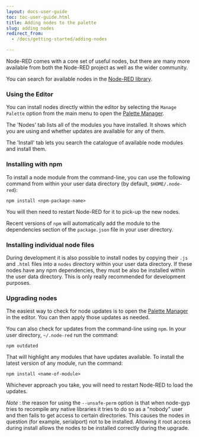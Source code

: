 ```yaml
---
layout: docs-user-guide
toc: toc-user-guide.html
title: Adding nodes to the palette
slug: adding nodes
redirect_from:
  - /docs/getting-started/adding-nodes

---
```


Node-RED comes with a core set of useful nodes, but there are many more available
from both the Node-RED project as well as the wider community.

You can search for available nodes in the [Node-RED library](http://flows.nodered.org).

### Using the Editor

You can install nodes directly within the editor by selecting the `Manage Palette`
option from the main menu to open the [Palette Manager](/docs/user-guide/editor/palette/manager).

The 'Nodes' tab lists all of the modules you have installed. It shows which you
are using and whether updates are available for any of them.

The 'Install' tab lets you search the catalogue of available node modules
and install them.


### Installing with npm

To install a node module from the command-line, you can use the following command
from within your user data directory (by default, `$HOME/.node-red`):

    npm install <npm-package-name>

You will then need to restart Node-RED for it to pick-up the new nodes.

Recent versions of `npm` will automatically add the module to the dependencies
section of the `package.json` file in your user directory.

### Installing individual node files

During development it is also possible to install nodes by copying their `.js` and `.html`
files into a `nodes` directory within your user data directory. If these nodes have any npm
dependencies, they must be also be installed within the user data directory.
This is only really recommended for development purposes.


### Upgrading nodes

The easiest way to check for node updates is to open the [Palette Manager](/docs/user-guide/editor/palette/manager) in the editor. You can then apply those updates as
needed.

You can also check for updates from the command-line using `npm`. In your user
directory, `~/.node-red` run the command:

```
npm outdated
```

That will highlight any modules that have updates available. To install the latest
version of any module, run the command:

```
npm install <name-of-module>
```

Whichever approach you take, you will need to restart Node-RED to load the updates.

<div class="doc-callout"><em>Note</em> : the reason for using the
<code>--unsafe-perm</code> option is that when node-gyp tries to recompile any
native libraries it tries to do so as a "nobody" user and then fails to get
access to certain directories. This causes the nodes in question (for example,
serialport) not to be installed. Allowing it root access during install
allows the nodes to be installed correctly during the upgrade.</div>
